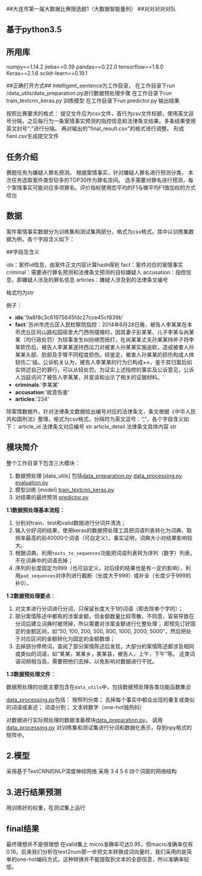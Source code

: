 ##大连市第一届大数据比赛限选题1（大数据智能量刑）
##对对对对对队

## 基于python3.5

## 所用库
numpy==1.14.2
jieba==0.39
pandas==0.22.0
tensorflow==1.8.0
Keras==2.1.6
scikit-learn==0.19.1

##正确打开方式##
Intelligent_sentence为工作目录，
在工作目录下run   /data_utils/data_preparation.py进行数据预处理步骤
在工作目录下run   train_textcnn_keras.py       训练模型
在工作目录下run   predictor.py                 输出结果

按照比赛要求的格式：
提交文件应为csv文件，首行为csv文件标题，使用英文逗号分隔，之后每行为一条案情事实预测的指控信息和法律条文结果。多条结果使用英文封号“;”进行分隔。
再对输出的"final_result.csv"的格式进行调整。
形成fianl.csv生成提交文件


## 任务介绍
赛题任务为嫌疑人罪名预测。
根据案情事实，针对嫌疑人罪名进行预测分类，
本次任务选取案件类型较多的TOP30作为罪名空间。
选手需要对罪名进行预测，每个案情事实可能对应多项罪名。评价指标使用宏平均的F1与微平均F1值加权的方式给出


## 数据
案件案情事实数据分为训练集和测试集两部分，格式为csv格式。其中以训练集数据为例，各个字段含义如下：

##字段及含义

ids：案件id信息，由案件正文内容计算hash得到
fact：案件对应的案情事实
criminal：需要进行罪名预测和法律条文预测的目标嫌疑人
accusation：指控信息，即嫌疑人涉及的罪名信息
articles：嫌疑人涉及到的法律条文编号

格式均为str


例子：
* **ids**:'9a8f8c3c61975645fdc27cce45cf839b'
* **fact**:'苏州市虎丘区人民检察院指控：2014年6月28日晚，被告人李某某在本市虎丘区何山路松园宿舍大门西侧摆摊时，因其妻子彭某某、儿子李某与尚某某（均行政处罚）为琐事发生纠纷继而扭打，在尚某某丈夫孙某某持斧子将李某砍伤后，被告人李某某遂持西瓜刀对被害人孙某某实施追砍，造成被害人孙某某头部、脸部及手臂不同程度损伤。经鉴定，被害人孙某某的损伤构成人体轻伤二‘级。公诉机关认为，被告人李某某的行为已构成××，鉴于其归案后如实供述自己的罪行，可以从轻处罚。为证实上述指控的事实及公诉意见，公诉人当庭讯问了被告人李某某，并宣读和出示了相关的证据材料。'
* **criminals**:'李某某'
* **accusation**:'故意伤害'
* **articles**:'234'

除案情数据外，针对法律条文数据给出编号对应的法律条文，条文根据《中华人民共和国刑法》整理，格式为csv格式，分隔符为英文逗号：“,”，各个字段含义如下：
article_id      法律条文对应编号    str
article_detail	法律条文具体内容	str

## **模块简介**
整个工作目录下包含三大模块：
1. 数据预处理 [data_utils]    包括[data_preparation.py](/data_utils/data_preparation.py)     [data_processing.py](/data_utils/data_processing.py)       [evaluation.py](/data_utils/evaluation.py)
2. 模型训练 [model]           [train_textcnn_keras.py](/train_textcnn_keras.py)
3. 对结果的最终预测      [predictor.py](/predictor.py)









**1.1数据预处理基本流程：**
1. 分别对train、test和valid数据进行分词并清洗；
2. 输入分好词的结果，使用keras的数据预处理工具把词语列表转化为词典，取频率最高的前40000个词语（可自定义）。事实证明，词典大小对结果影响较大。
3. 根据词典，利用`texts_to_sequences`功能把词语列表转为序列（数字）列表，不在词典中的词语去掉；
4. 序列的长度固定为999（也可自定义，对后续的结果也是有一定的影响），利用`pad_sequences`对序列进行截断（长度大于999）或补全（长度少于999的补0）。

**1.2数据预处理要点**：
1. 对文本进行分词进行分词，只保留长度大于1的词语（即去除单个字的）；
2. 部分案情陈述中都有的涉案金额，但金额数量比较零散，不同意，容易导致在分词后建立词典时被筛掉，所以需要对涉案金额进行化整处理；
即预先订好固定的金额区间，如“50, 100, 200, 500, 800, 1000, 2000, 5000”，然后把处于对应区间的金额转化为固定的金额数值；
3. 去掉部分停用词，查阅了部分案情陈述后发现，大部分的案情陈述都涉及相同或类似的词语，如“某某，某某乡，某某县，被告人，上午，下午”等。
这类词语词频相当高，需要把他们去掉，以免影响对数据进行干扰。

**1.3数据预处理文件**：

数据预处理的功能主要包含在`data_utils`中，包括数据预处理各类功能函数集合

[data_processing.py](/data_utils/data_processing.py)包括：
按照列分类；
去掉每个事实中都会出现的重复或类似的词语或表述；
词语分割；
文本转数字（one-hot独热码）



对数据进行实际预处理的数据准备模块[data_preparation.py](/data_utils/data_preparation.py)。
调用[data_processing.py](/data_utils/data_processing.py)
对训练集和测试集进行分词和数据化表示，存到npy格式的矩阵中。




## **2.模型**

采用基于TextCNN的NLP深度神经网络
采用  3 4 5 6 四个词窗的网络结构

## **3.进行结果预测**
用训练好的权重，在测试集上运行


## **final结果**
最终理想并不是很理想 在valid集上  micro准确率可达0.95，但macro准确率仅有0.16。后来我们分析在text2num那一步把文本转换成词向量时，我们采用的是简单的one-hot编码方式，这种转换并不能提取到文本的全部信息，所以准确率较低。









